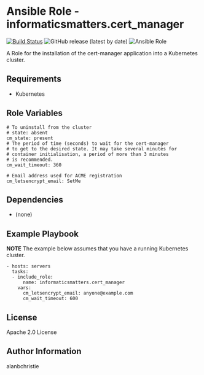 Ansible Role - informaticsmatters.cert_manager
==============================================

[![Build Status](https://travis-ci.com/InformaticsMatters/ansible-role-cert-manager.svg?branch=master)](https://travis-ci.com/InformaticsMatters/ansible-role-cert-manager)
![GitHub release (latest by date)](https://img.shields.io/github/v/release/informaticsmatters/ansible-role-cert-manager)
![Ansible Role](https://img.shields.io/ansible/role/45879)

A Role for the installation of the cert-manager application into a Kubernetes
cluster.

Requirements
------------

-   Kubernetes

Role Variables
--------------

    # To uninstall from the cluster
    # state: absent
    cm_state: present
    # The period of time (seconds) to wait for the cert-manager
    # to get to the desired state. It may take several minutes for
    # container initialisation, a period of more than 3 minutes
    # is recommended.
    cm_wait_timeout: 360

    # Email address used for ACME registration
    cm_letsencrypt_email: SetMe
    
Dependencies
------------

-   (none)

Example Playbook
----------------

**NOTE** The example below assumes that you have a running Kubernetes
cluster.

    - hosts: servers
      tasks:
      - include_role:
          name: informaticsmatters.cert_manager
        vars:
          cm_letsencrypt_email: anyone@example.com
          cm_wait_timeout: 600

License
-------

Apache 2.0 License

Author Information
------------------

alanbchristie
